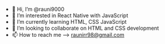 - 👋 Hi, I’m @rauni9000
- 👀 I’m interested in React Native with JavaScript
- 🌱 I’m currently learning HTML, CSS JavaScript
- 💞️ I’m looking to collaborate on HTML and CSS development
- 📫 How to reach me -->  raunirr98@gmail.com
